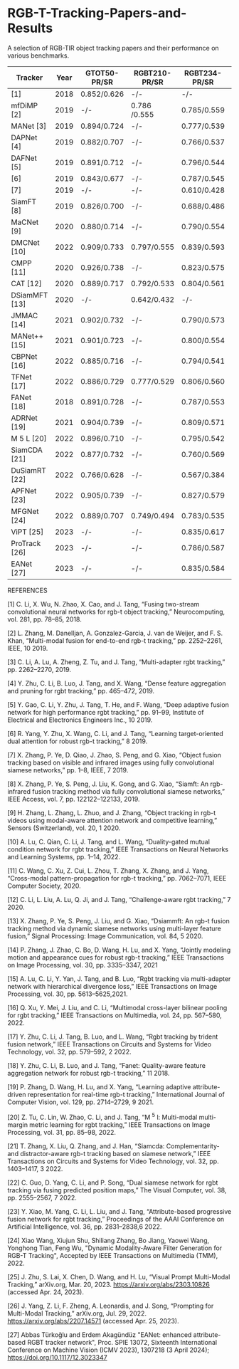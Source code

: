 # RGB-T-Tracking-Papers-and-Results
A selection of RGB-TIR object tracking papers and their performance on various benchmarks.

| **Tracker**    | Year | **GTOT50-PR/SR** | **RGBT210-PR/SR** | **RGBT234-PR/SR** | **LasHeR-PR/SR** | Code                                                           | Paper                                                                                                                                                                 |
|----------------|------|------------------|-------------------|-------------------|------------------|----------------------------------------------------------------|-----------------------------------------------------------------------------------------------------------------------------------------------------------------------|
| [1]            | 2018 | 0.852/0.626      | -/-               | -/-               | -/-              | [[Code]]                                                       | [[Paper](https://doi.org/10.1016/j.neucom.2017.11.068)]                                                                                                                                                             |
| mfDiMP [2]     | 2019 | -/-          | 0.786 /0.555       | 0.785/0.559       | 0.447/0.344           | [[Code](https://github.com/zhanglichao/end2end_rgbt_tracking)] | [[Paper](https://arxiv.org/pdf/1908.11714v1.pdf)]                                                                                                                     |
| MANet [3]      | 2019 | 0.894/0.724      | -/-               | 0.777/0.539       | 0.457/0.33       | [[Code](https://github.com/Alexadlu/MANet)]                    | [[Paper](https://ieeexplore.ieee.org/document/9022360)]                                                                                                               |
| DAPNet [4]     | 2019 | 0.882/0.707      | -/-               | 0.766/0.537       | 0.431/0.314      | [[Code]]                                                       | [[Paper](http://dx.doi.org/10.1145/3343031.3350928)]                                                                                                                  |
| DAFNet [5]     | 2019 | 0.891/0.712      | -/-               | 0.796/0.544       | 0.449/0.311      | [[Code](https://github.com/mjt1312/DAFNet)]                    | [[Paper](https://openaccess.thecvf.com/content_ICCVW_2019/papers/VISDrone/Gao_Deep_Adaptive_Fusion_Network_for_High_Performance_RGBT_Tracking_ICCVW_2019_paper.pdf)]  |
| [6]            | 2019 | 0.843/0.677      | -/-               | 0.787/0.545       | -/-              | [[Code]]                                                       | [[Paper](http://dx.doi.org/10.1109/ICIP.2019.8803528)]                                                                                                                                                             |
| [7]            | 2019 | -/-              | -/-               | 0.610/0.428       | -/-              | [[Code]]                                                       | [[Paper](http://dx.doi.org/10.23919/FUSION43075.2019.9011253)]                                                                                                                                                             |
| SiamFT [8]     | 2019 | 0.826/0.700      | -/-               | 0.688/0.486       | -/-              | [[Code]]                                                       | [[Paper](http://dx.doi.org/10.1109/ACCESS.2019.2936914)]                                                                                                              |
| MaCNet [9]     | 2020 | 0.880/0.714      | -/-               | 0.790/0.554       | 0.483/0.352      | [[Code]]                                                       | [[Paper](http://dx.doi.org/10.3390/s20020393)]                                                                                                                        |
| DMCNet [10]    | 2022 | 0.909/0.733      | 0.797/0.555       | 0.839/0.593       | 0.491/0.357      | [[Code]]                                                       | [[Paper](https://ieeexplore.ieee.org/stamp/stamp.jsp?tp=&arnumber=9737634)]                                                                                           |
| CMPP [11]      | 2020 | 0.926/0.738      | -/-               | 0.823/0.575       | -/-              | [[Code]]                                                       | [[Paper](http://dx.doi.org/10.1109/CVPR42600.2020.00709)]                                                                                                             |
| CAT [12]       | 2020 | 0.889/0.717      | 0.792/0.533       | 0.804/0.561       | 0.451/0.317      | [[Code](https://github.com/liulei970507/CAT)]                                                       | [[Paper](http://arxiv.org/abs/2007.13143)]                                                                                                                            |
| DSiamMFT [13]  | 2020 | -/-              | 0.642/0.432       | -/-               | -/-              | [[Code]]                                                       | [[Paper](http://dx.doi.org/10.1016/j.image.2019.115756)]                                                                                                              |
| JMMAC [14]     | 2021 | 0.902/0.732      | -/-               | 0.790/0.573       | -/-              | [[Code]]                                                       | [[Paper](http://dx.doi.org/10.1109/TIP.2021.3060862)]                                                                                                                 |
| MANet++ [15]   | 2021 | 0.901/0.723      | -/-               | 0.800/0.554       | 0.467/0.317      | [[Code]]                                                       | [[Paper](https://arxiv.org/pdf/2011.07189.pdf)]                                                                                                                       |
| CBPNet [16]    | 2022 | 0.885/0.716      | -/-               | 0.794/0.541       | -/-              | [[Code]]                                                       | [[Paper](http://dx.doi.org/10.1109/TMM.2021.3055362)]                                                                                                                 |
| TFNet [17]     | 2022 | 0.886/0.729      | 0.777/0.529       | 0.806/0.560       | -/-              | [[Code]]                                                       | [[Paper](http://dx.doi.org/10.1109/TCSVT.2021.3067997)]                                                                                                               |
| FANet [18]     | 2018 | 0.891/0.728      | -/-               | 0.787/0.553       | 0.442/0.309      | [[Code]]                                                       | [[Paper](http://dx.doi.org/10.1109/TIV.2020.2980735)]                                                                                                                 |
| ADRNet [19]    | 2021 | 0.904/0.739      | -/-               | 0.809/0.571       | -/-              | [[Code](https://github.com/zhang-pengyu/ADRNet)]                                                       | [[Paper](http://dx.doi.org/10.1007/s11263-021-01495-3)]                                                                                                               |
| M 5 L [20]     | 2022 | 0.896/0.710      | -/-               | 0.795/0.542       | -/-              | [[Code]]                                                       | [[Paper](http://dx.doi.org/10.1109/TIP.2021.3125504)]                                                                                                                 |
| SiamCDA [21]   | 2022 | 0.877/0.732      | -/-               | 0.760/0.569       | -/-              | [[Code]]                                                       | [[Paper](http://dx.doi.org/10.1109/TCSVT.2021.3072207)]                                                                                                               |
| DuSiamRT [22]  | 2022 | 0.766/0.628      | -/-               | 0.567/0.384       | -/-              | [[Code]]                                                       | [[Paper](http://dx.doi.org/10.1007/s00371-021-02131-4)]                                                                                                               |
| APFNet [23]    | 2022 | 0.905/0.739      | -/-               | 0.827/0.579       | 0.500/0.362      | [[Code](https://github.com/yangmengmeng1997/APFNet)]           | [[Paper](https://doi.org/10.1609/aaai.v36i3.20187)]                                                                                                                   |
| MFGNet [24]    | 2022 | 0.889/0.707     | 0.749/0.494               | 0.783/0.535       | -/-       | [[Code](https://github.com/wangxiao5791509/MFG_RGBT_Tracking_PyTorch)]           | [[Paper](https://doi.org/10.48550/arXiv.2107.10433)]                                       |
| ViPT [25]    | 2023 |   -/-   |       -/-        | 0.835/0.617      | 0.651/0.525       | [[Code](https://github.com/jiawen-zhu/ViPT)]           | [[Paper](https://doi.org/10.48550/arXiv.2303.10826)]                                       |
| ProTrack [26]    | 2023 |   -/-   |       -/-        |    0.786/0.587   | 0.509/0.421       | [[Code]]           | [[Paper](https://doi.org/10.48550/arXiv.2207.14571)]                                       |
| EANet [27]    | 2023 |   -/-   |       -/-        | 0.835/0.584   | 0.506/0.367      | [[Code](https://github.com/abbasturkoglu/EANet)]            |[[Paper](https://arxiv.org/abs/2307.01893)]                                     |



REFERENCES

[1] C. Li, X. Wu, N. Zhao, X. Cao, and J. Tang, “Fusing two-stream convolutional neural networks for rgb-t object tracking,” Neurocomputing, vol. 281, pp. 78–85, 2018.

[2] L. Zhang, M. Danelljan, A. Gonzalez-Garcia, J. van de Weijer, and F. S. Khan, “Multi-modal fusion for end-to-end rgb-t tracking,” pp. 2252–2261, IEEE, 10 2019.

[3] C. Li, A. Lu, A. Zheng, Z. Tu, and J. Tang, “Multi-adapter rgbt tracking,” pp. 2262–2270, 2019.

[4] Y. Zhu, C. Li, B. Luo, J. Tang, and X. Wang, “Dense feature aggregation and pruning for rgbt tracking,” pp. 465–472, 2019.

[5] Y. Gao, C. Li, Y. Zhu, J. Tang, T. He, and F. Wang, “Deep adaptive fusion network for high performance rgbt tracking,” pp. 91–99, Institute of Electrical and Electronics Engineers Inc., 10 2019.

[6] R. Yang, Y. Zhu, X. Wang, C. Li, and J. Tang, “Learning target-oriented dual attention for robust rgb-t tracking,” 8 2019.

[7] X. Zhang, P. Ye, D. Qiao, J. Zhao, S. Peng, and G. Xiao, “Object fusion tracking based on visible and infrared images using fully convolutional siamese networks,” pp. 1–8, IEEE, 7 2019.

[8] X. Zhang, P. Ye, S. Peng, J. Liu, K. Gong, and G. Xiao, “Siamft: An rgb-infrared fusion tracking method via fully convolutional siamese networks,” IEEE Access, vol. 7, pp. 122122–122133, 2019.

[9] H. Zhang, L. Zhang, L. Zhuo, and J. Zhang, “Object tracking in rgb-t videos using modal-aware attention network and competitive learning,” Sensors (Switzerland), vol. 20, 1 2020.

[10] A. Lu, C. Qian, C. Li, J. Tang, and L. Wang, “Duality-gated mutual condition network for rgbt tracking,” IEEE Transactions on Neural Networks and Learning Systems, pp. 1–14, 2022.

[11] C. Wang, C. Xu, Z. Cui, L. Zhou, T. Zhang, X. Zhang, and J. Yang, “Cross-modal pattern-propagation for rgb-t tracking,” pp. 7062–7071, IEEE Computer Society, 2020.

[12] C. Li, L. Liu, A. Lu, Q. Ji, and J. Tang, “Challenge-aware rgbt tracking,” 7 2020.

[13] X. Zhang, P. Ye, S. Peng, J. Liu, and G. Xiao, “Dsiammft: An rgb-t fusion tracking method via dynamic siamese networks using multi-layer feature fusion,” Signal Processing: Image Communication, vol. 84, 5 2020.

[14] P. Zhang, J. Zhao, C. Bo, D. Wang, H. Lu, and X. Yang, “Jointly modeling motion and appearance cues for robust rgb-t tracking,” IEEE Transactions on Image Processing, vol. 30, pp. 3335–3347, 2021

[15] A. Lu, C. Li, Y. Yan, J. Tang, and B. Luo, “Rgbt tracking via multi-adapter network with hierarchical divergence loss,” IEEE Transactions on Image Processing, vol. 30, pp. 5613–5625,2021.

[16] Q. Xu, Y. Mei, J. Liu, and C. Li, “Multimodal cross-layer bilinear pooling for rgbt tracking,” IEEE Transactions on Multimedia, vol. 24, pp. 567–580, 2022.

[17] Y. Zhu, C. Li, J. Tang, B. Luo, and L. Wang, “Rgbt tracking by trident fusion network,” IEEE Transactions on Circuits and Systems for Video Technology, vol. 32, pp. 579–592, 2 2022.

[18] Y. Zhu, C. Li, B. Luo, and J. Tang, “Fanet: Quality-aware feature aggregation network for robust rgb-t tracking,” 11 2018.

[19] P. Zhang, D. Wang, H. Lu, and X. Yang, “Learning adaptive attribute-driven representation for real-time rgb-t tracking,” International Journal of Computer Vision, vol. 129, pp. 2714–2729, 9 2021.

[20] Z. Tu, C. Lin, W. Zhao, C. Li, and J. Tang, “M <sup>5</sup> l: Multi-modal multi-margin metric learning for rgbt tracking,” IEEE Transactions on Image Processing, vol. 31, pp. 85–98, 2022.

[21] T. Zhang, X. Liu, Q. Zhang, and J. Han, “Siamcda: Complementarity- and distractor-aware rgb-t tracking based on siamese network,” IEEE Transactions on Circuits and Systems for Video Technology, vol. 32, pp. 1403–1417, 3 2022.

[22] C. Guo, D. Yang, C. Li, and P. Song, “Dual siamese network for rgbt tracking via fusing predicted position maps,” The Visual Computer, vol. 38, pp. 2555–2567, 7 2022.

[23] Y. Xiao, M. Yang, C. Li, L. Liu, and J. Tang, “Attribute-based progressive fusion network for rgbt tracking,” Proceedings of the AAAI Conference on Artificial Intelligence, vol. 36, pp. 2831–2838,6 2022.

[24] Xiao Wang, Xiujun Shu, Shiliang Zhang, Bo Jiang, Yaowei Wang, Yonghong Tian, Feng Wu, "Dynamic Modality-Aware Filter Generation for RGB-T Tracking", Accepted by IEEE Transactions on Multimedia (TMM), 2022.

[25] J. Zhu, S. Lai, X. Chen, D. Wang, and H. Lu, “Visual Prompt Multi-Modal Tracking,” arXiv.org, Mar. 20, 2023. https://arxiv.org/abs/2303.10826 (accessed Apr. 24, 2023).
  
[26] J. Yang, Z. Li, F. Zheng, A. Leonardis, and J. Song, “Prompting for Multi-Modal Tracking,” arXiv.org, Jul. 29, 2022. https://arxiv.org/abs/2207.14571 (accessed Apr. 25, 2023).
  
[27] Abbas Türkoğlu and Erdem Akagündüz "EANet: enhanced attribute-based RGBT tracker network", Proc. SPIE 13072, Sixteenth International Conference on Machine Vision (ICMV 2023), 1307218 (3 April 2024); https://doi.org/10.1117/12.3023347
